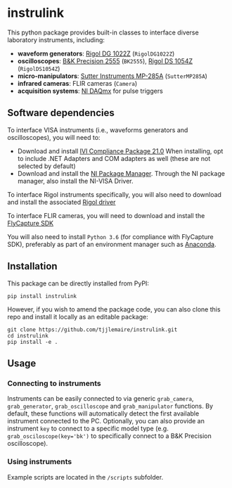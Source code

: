 # instrulink

This python package provides built-in classes to interface diverse laboratory instruments, including:
- **waveform generators**: [Rigol DG 1022Z](https://www.rigolna.com/products/waveform-generators/dg1000z/) (`RigolDG1022Z`)
- **oscilloscopes**: [B&K Precision 2555](https://www.bkprecision.com/products/oscilloscopes/2555) (`BK2555`), [Rigol DS 1054Z](https://www.rigolna.com/products/digital-oscilloscopes/1000z/) (`RigolDS1054Z`)
- **micro-manipulators**: [Sutter Instruments MP-285A](https://www.sutter.com/MICROMANIPULATION/mp285_frame.html) (`SutterMP285A`)
- **infrared cameras**: FLIR cameras (`Camera`)
- **acquisition systems**: [NI DAQmx](https://www.ni.com/docs/en-US/bundle/ni-daqmx/page/daqhelp/nidaqoverview.html) for pulse triggers

## Software dependencies

To interface VISA instruments (i.e., waveforms generators and oscilloscopes), you will need to:
- Download and install [IVI Compliance Package 21.0](https://www.ni.com/en-us/support/downloads/drivers/download.ivi-compliance-package.html#460618)
  When installing, opt to include .NET Adapters and COM adapters as well (these are not selected by default)
- Download and install the [NI Package Manager](https://www.ni.com/en-us/support/downloads/software-products/download.package-manager.html#322516). Through the NI package manager, also install the NI-VISA Driver.

To interface Rigol instruments specifically, you will also need to download and install the associated [Rigol driver](https://www.rigolna.com/products/waveform-generators/dg1000z/)

To interface FLIR cameras, you will need to download and install the [FlyCapture SDK](https://www.flir.com/products/flycapture-sdk/)

You will also need to install `Python 3.6` (for compliance with FlyCapture SDK), preferably as part of an environment manager such as [Anaconda](https://www.anaconda.com/products/individual).

## Installation

This package can be directly installed from PyPI:

```pip install instrulink```

However, if you wish to amend the package code, you can also clone this repo and install it locally as an editable package: 

```
git clone https://github.com/tjjlemaire/instrulink.git
cd instrulink
pip install -e .
```

## Usage

### Connecting to instruments

Instruments can be easily connected to via generic `grab_camera`, `grab_generator`, `grab_oscilloscope` and `grab_manipulator` functions. By default, these functions will automatically detect the first available instrument connected to the PC. Optionally, you can also provide an instrument `key` to connect to a specific model type (e.g. `grab_osciloscope(key='bk')` to specifically connect to a B&K Precision oscilloscope).

### Using instruments

Example scripts are located in the `/scripts` subfolder.
